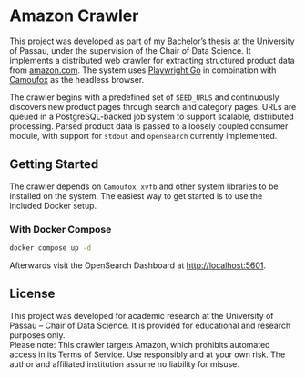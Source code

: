 # Amazon Crawler

This project was developed as part of my Bachelor’s thesis at the University of Passau, under the supervision of the Chair of Data Science. It implements a distributed web crawler for extracting structured product data from [amazon.com](https://amazon.com). The system uses [Playwright Go](https://github.com/playwright-community/playwright-go) in combination with [Camoufox](https://camoufox.com) as the headless browser. 

The crawler begins with a predefined set of `SEED_URLS` and continuously discovers new product pages through search and category pages. URLs are queued in a PostgreSQL-backed job system to support scalable, distributed processing. Parsed product data is passed to a loosely coupled consumer module, with support for `stdout` and `opensearch` currently implemented.

## Getting Started
The crawler depends on `Camoufox`, `xvfb` and other system libraries to be installed on the system. The easiest way to get started is to use the included Docker setup.

### With Docker Compose
```bash
docker compose up -d
```
Afterwards visit the OpenSearch Dashboard at [http://localhost:5601](http://localhost:5601).

## License
This project was developed for academic research at the University of Passau – Chair of Data Science. It is provided for educational and research purposes only.  
Please note: This crawler targets Amazon, which prohibits automated access in its Terms of Service. Use responsibly and at your own risk. The author and affiliated institution assume no liability for misuse.
